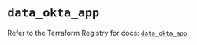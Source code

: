 # `data_okta_app`

Refer to the Terraform Registry for docs: [`data_okta_app`](https://registry.terraform.io/providers/okta/okta/4.7.0/docs/data-sources/app).
